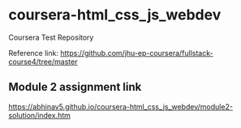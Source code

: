 # coursera-html_css_js_webdev
Coursera Test Repository

Reference link: https://github.com/jhu-ep-coursera/fullstack-course4/tree/master

## Module 2 assignment link
https://abhinav5.github.io/coursera-html_css_js_webdev/module2-solution/index.htm
